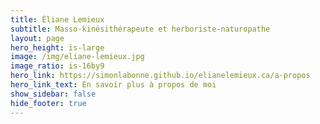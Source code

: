 ```yaml
---
title: Éliane Lemieux
subtitle: Masso-kinésithérapeute et herboriste-naturopathe
layout: page
hero_height: is-large
image: /img/eliane-lemieux.jpg
image_ratio: is-16by9
hero_link: https://simonlabonne.github.io/elianelemieux.ca/a-propos
hero_link_text: En savoir plus à propos de moi
show_sidebar: false
hide_footer: true
---
```

